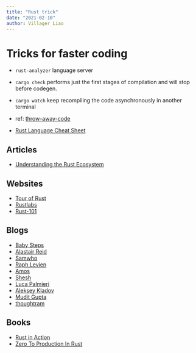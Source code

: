 ```yaml
---
title: "Rust trick"
date: "2021-02-10"
author: Villager Liao
---
```


# Tricks for faster coding

- `rust-analyzer` language server
- `cargo check` performs just the first stages of compilation and will stop before codegen.
- `cargo watch` keep recompiling the code asynchronously in another terminal

- ref: [throw-away-code](https://vorner.github.io/2020/09/20/throw-away-code.html)
- [Rust Language Cheat Sheet](https://cheats.rs/)

## Articles

- [Understanding the Rust Ecosystem](https://joeprevite.com/rust-lang-ecosystem)

## Websites

- [Tour of Rust](https://tourofrust.com/00_en.html)
- [Rustlabs](https://rustlabs.kubedaily.com/)
- [Rust-101](https://www.ralfj.de/projects/rust-101/)

## Blogs

- [Baby Steps](https://smallcultfollowing.com/babysteps/)
- [Alastair Reid](https://alastairreid.github.io/)
- [Samwho](https://samwho.dev/)
- [Raph Levien](https://raphlinus.github.io/)
- [Amos](https://fasterthanli.me/)
- [Shesh](http://www.sheshbabu.com/)
- [Luca Palmieri](https://www.lpalmieri.com/)
- [Aleksey Kladov](https://matklad.github.io/)
- [Mudit Gupta](https://mudit.blog/)
- [thoughtram](https://blog.thoughtram.io/categories/rust/)

## Books

- [Rust in Action](http://www.rustinaction.com/)
- [Zero To Production In Rust](https://www.zero2prod.com/index.html?country=Taiwan&discount_code=SEA60)
